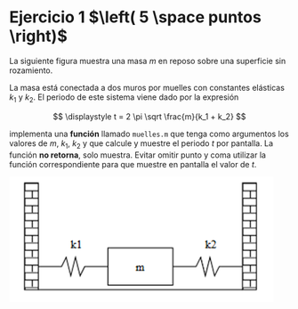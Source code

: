 # Ejercicio 1 $\left( 5 \space puntos \right)$ #
La siguiente figura muestra una masa $m$ en reposo sobre una superficie sin rozamiento.

La masa está conectada a dos muros por muelles con constantes elásticas $k_1$ y $k_2$. El periodo de este sistema viene dado por la expresión

$$
\displaystyle
t = 2 \pi \sqrt \frac{m}{k_1 + k_2}
$$

implementa una **función** llamado `muelles.m` que tenga como argumentos los valores de $m$, $k_1$, $k_2$ y que calcule y muestre el periodo $t$ por pantalla. La función **no retorna**, solo muestra. Evitar omitir punto y coma utilizar la función correspondiente para que muestre en pantalla el valor de $t$.

![Muelles](./img/muelles.png "Ejercicio 1. Muelles")
